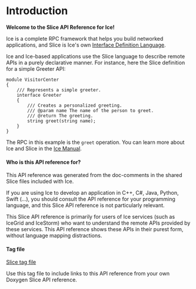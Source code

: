 # Introduction

**Welcome to the Slice API Reference for Ice!**

Ice is a complete RPC framework that helps you build networked applications, and Slice is Ice's own
[Interface Definition Language].

Ice and Ice-based applications use the Slice language to describe remote APIs in a purely declarative manner. For
instance, here the Slice definition for a simple Greeter API:

```ice
module VisitorCenter
{
    /// Represents a simple greeter.
    interface Greeter
    {
        /// Creates a personalized greeting.
        /// @param name The name of the person to greet.
        /// @return The greeting.
        string greet(string name);
    }
}
```

The RPC in this example is the `greet` operation. You can learn more about Ice and Slice in the [Ice Manual].

#### Who is this API reference for?

This API reference was generated from the doc-comments in the shared Slice files included with Ice.

If you are using Ice to develop an application in C++, C#, Java, Python, Swift (...), you should consult the API
reference for your programming language, and this Slice API reference is not particularly relevant.

This Slice API reference is primarily for users of Ice services (such as IceGrid and IceStorm) who want to understand
the remote APIs provided by these services. This API reference shows these APIs in their purest form, without language
mapping distractions.

#### Tag file

[Slice tag file]

Use this tag file to include links to this API reference from your own Doxygen Slice API reference.

[Slice tag file]: ../slice.tag
[Ice Manual]: https://docs.zeroc.com
[Interface Definition Language]: https://en.wikipedia.org/wiki/Interface_description_language
